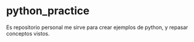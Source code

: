 # python_practice
Es repositorio personal me sirve para crear ejemplos de python, y repasar conceptos vistos.